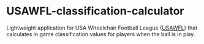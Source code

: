 # USAWFL-classification-calculator
 Lightweight application for USA Wheelchair Football League ([USAWFL](https://moveunitedsport.org/usa-wheelchair-football-league/)) that calculates in game classification values for players when the ball is in play.
